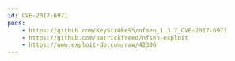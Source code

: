 ```yaml
---
id: CVE-2017-6971
pocs:
    - https://github.com/KeyStrOke95/nfsen_1.3.7_CVE-2017-6971
    - https://github.com/patrickfreed/nfsen-exploit
    - https://www.exploit-db.com/raw/42306
---
```

